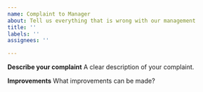 ```yaml
---
name: Complaint to Manager
about: Tell us everything that is wrong with our management
title: ''
labels: ''
assignees: ''

---
```


**Describe your complaint**
A clear description of your complaint.

**Improvements**
What improvements can be made?
